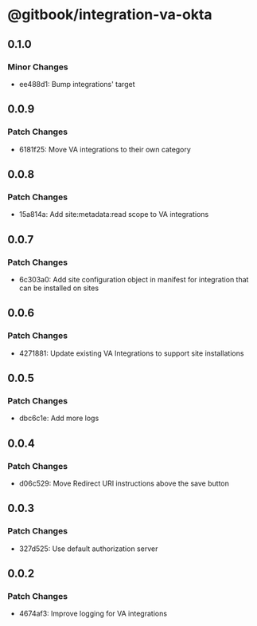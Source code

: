 # @gitbook/integration-va-okta

## 0.1.0

### Minor Changes

-   ee488d1: Bump integrations' target

## 0.0.9

### Patch Changes

-   6181f25: Move VA integrations to their own category

## 0.0.8

### Patch Changes

-   15a814a: Add site:metadata:read scope to VA integrations

## 0.0.7

### Patch Changes

-   6c303a0: Add site configuration object in manifest for integration that can be installed on sites

## 0.0.6

### Patch Changes

-   4271881: Update existing VA Integrations to support site installations

## 0.0.5

### Patch Changes

-   dbc6c1e: Add more logs

## 0.0.4

### Patch Changes

-   d06c529: Move Redirect URI instructions above the save button

## 0.0.3

### Patch Changes

-   327d525: Use default authorization server

## 0.0.2

### Patch Changes

-   4674af3: Improve logging for VA integrations
